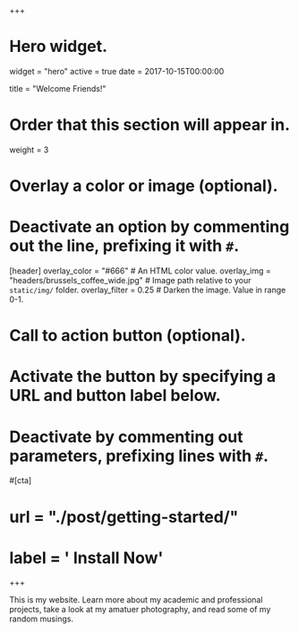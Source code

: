 +++
# Hero widget.
widget = "hero"
active = true
date = 2017-10-15T00:00:00

title = "Welcome Friends!"

# Order that this section will appear in.
weight = 3

# Overlay a color or image (optional).
#   Deactivate an option by commenting out the line, prefixing it with `#`.
[header]
  overlay_color = "#666"  # An HTML color value.
  overlay_img = "headers/brussels_coffee_wide.jpg"  # Image path relative to your `static/img/` folder.
  overlay_filter = 0.25  # Darken the image. Value in range 0-1.

# Call to action button (optional).
#   Activate the button by specifying a URL and button label below.
#   Deactivate by commenting out parameters, prefixing lines with `#`.
#[cta]
#  url = "./post/getting-started/"
#  label = '<i class="fa fa-download"></i> Install Now'
+++

This is my website. Learn more about my academic and professional projects, take a look at my amatuer photography, and read some of my random musings.


